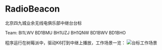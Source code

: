 # RadioBeacon
北京四九城业余无线电俱乐部中继台台标

Team: BI1LWV BD1BMU BH1UZJ BH1QNW BD1BWV BD1BHO 

程序运行在树莓派中，驱动K6打到中继上播放，工作场景一览：
![台标工作场景](https://www.49city.club/images/beacondevice.jpg)
